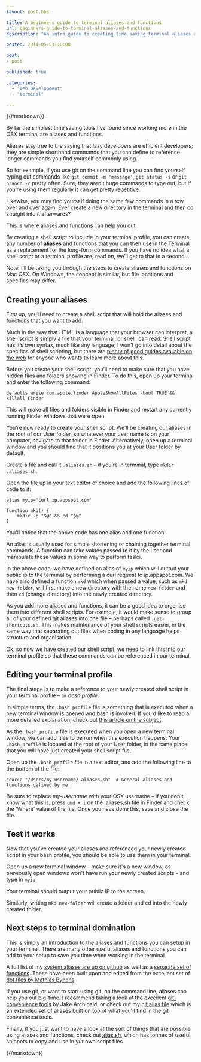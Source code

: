 ```yaml
---
layout: post.hbs

title: A beginners guide to terminal aliases and functions
url: beginners-guide-to-terminal-aliases-and-functions
description: "An intro guide to creating time saving terminal aliases and functions in Mac OSX."

posted: 2014-05-01T10:00

post:
- post

published: true

categories:
  - "Web Development"
  - "terminal"

---
```


{{#markdown}}

By far the simplest time saving tools I’ve found since working more in the OSX terminal are aliases and functions.

Aliases stay true to the saying that lazy developers are efficient developers; they are simple shorthand commands that you can define to reference longer commands you find yourself commonly using.

So for example, if you use git on the command line you can find yourself typing out commands like `git commit -m 'message'`, `git status -s` or `git branch -r` pretty often.  Sure, they aren't huge commands to type out, but if you’re using them regularly it can get pretty repetitive.

Likewise, you may find yourself doing the same few commands in a row over and over again.  Ever create a new directory in the terminal and then cd straight into it afterwards?

This is where aliases and functions can help you out.

By creating a shell script to include in your terminal profile, you can create any number of **aliases** and functions that you can then use in the Terminal as a replacement for the long-form commands.  If you have no idea what a shell script or a terminal profile are, read on, we’ll get to that in a second…

Note. I’ll be taking you through the steps to create aliases and functions on Mac OSX.  On Windows, the concept is similar, but file locations and specifics may differ.


## Creating your aliases

First up, you’ll need to create a shell script that will hold the aliases and functions that you want to add.

Much in the way that HTML is a language that your browser can interpret, a shell script is simply a file that your terminal, or shell, can read.  Shell script has it’s own syntax, much like any language;  I won’t go into detail about the specifics of shell scripting, but there are [plenty of good guides available on the web](http://www.howtogeek.com/67469/the-beginners-guide-to-shell-scripting-the-basics/) for anyone who wants to learn more about this.

Before you create your shell script, you’ll need to make sure that you have hidden files and folders showing in Finder.  To do this, open up your terminal and enter the following command:

	defaults write com.apple.finder AppleShowAllFiles -bool TRUE && killall Finder

This will make all files and folders visible in Finder and restart any currently running Finder windows that were open.

You’re now ready to create your shell script.  We’ll be creating our aliases in the root of our User folder, so whatever your user name is on your computer, navigate to that folder in Finder.  Alternatively, open up a terminal window and you should find that it positions you at your User folder by default.

Create a file and call it `.aliases.sh` – if you’re in terminal, type `mkdir .aliases.sh`.

Open the file up in your text editor of choice and add the following lines of code to it:

	alias myip='curl ip.appspot.com'

	function mkd() {
		mkdir -p "$@" && cd "$@"
	}

You'll notice that the above code has one alias and one function.

An alias is usually used for simple shortening or chaining together terminal commands.  A function can take values passed to it by the user and manipulate those values in some way to perform tasks.

In the above code, we have defined an alias of `myip` which will output your public ip to the terminal by performing a curl request to ip.appspot.com.  We have also defined a function `mkd` which when passed a value, such as `mkd new-folder`, will first make a new directory with the name `new-folder` and then `cd` (change directory) into the newly created directory.

As you add more aliases and functions, it can be a good idea to organise them into different shell scripts.  For example, it would make sense to group all of your defined git aliases into one file – perhaps called `.git-shortcuts.sh`.  This makes maintenance of your shell scripts easier, in the same way that separating out files when coding in any language helps structure and organisation.

Ok, so now we have created our shell script, we need to link this into our terminal profile so that these commands can be referenced in our terminal.


## Editing your terminal profile

The final stage is to make a reference to your newly created shell script in your terminal profile – or *bash profile*.

In simple terms, the `.bash_profile` file is something that is executed when a new terminal window is opened and bash is invoked.  If you’d like to read a more detailed explanation, check out [this article on the subject](http://hacktux.com/bash/bashrc/bash_profile).

As the `.bash_profile` file is executed when you open a new terminal window, we can add files to be run when this execution happens.  Your `.bash_profile` is located at the root of your User folder, in the same place that you will have just created your shell script file.

Open up the `.bash_profile` file in a text editor, and add the following line to the bottom of the file:

	source "/Users/my-username/.aliases.sh"  # General aliases and functions defined by me

Be sure to replace *my-username* with your OSX username – if you don't know what this is, press `cmd + i` on the .aliases.sh file in Finder and check the 'Where' value of the file.  Once you have done this, save and close the file.


## Test it works

Now that you've created your aliases and referenced your newly created script in your bash profile, you should be able to use them in your terminal.

Open up a new terminal window – make sure it's a new window, as previously open windows won't have run your newly created scripts – and type in `myip`.

Your terminal should output your public IP to the screen.

Similarly, writing `mkd new-folder` will create a folder and cd into the newly created folder.


## Next steps to terminal domination

This is simply an introduction to the aliases and functions you can setup in your terminal.  There are many other useful aliases and functions you can add to your setup to save you time when working in the terminal.

A full list of my [system aliases are up on github](https://github.com/ashleynolan/dotfiles/blob/master/.aliases) as well as a [separate set of functions](https://github.com/ashleynolan/dotfiles/blob/master/.functions).  These have been built upon and edited from the excellent set of [dot files by Mathias Bynens](https://github.com/mathiasbynens/dotfiles).

If you use git, or want to start using git, on the command line, aliases can help you out big-time.  I recommend taking a look at the excellent [git-convenience tools](https://github.com/jakearchibald/git-convenience) by Jake Archibald, or check out my [git alias file](https://github.com/ashleynolan/dotfiles/blob/master/.functions) which is an extended set of aliases built on top of what you'll find in the git convenience tools.

Finally, if you just want to have a look at the sort of things that are possible using aliases and functions, check out [alias.sh](alias.sh), which has tonnes of useful snippets to copy and use in yur own script files.

{{/markdown}}